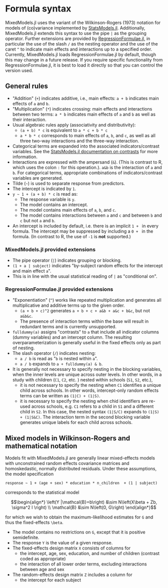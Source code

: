 
# Formula syntax

MixedModels.jl uses the variant of the Wilkinson-Rogers (1973) notation for models of (co)variance implemented by [StatsModels.jl](https://juliastats.org/StatsModels.jl/stable/formula/#Modeling-tabular-data).
Additionally, MixedModels.jl extends this syntax to use the pipe `|` as the grouping operator.
Further extensions are provided by [RegressionFormulae.jl](https://github.com/kleinschmidt/RegressionFormulae.jl?tab=readme-ov-file), in particular the use of the slash `/` as the nesting operator and the use of the caret `^` to indicate main effects and interactions up to a specified order.
Currently, MixedModels.jl loads RegressionFormulae.jl by default, though this may change in a future release.
If you require specific functionality from RegressionFormulae.jl, it is best to load it directly so that you can control the version used.

## General rules

- "Addition" (`+`) indicates additive, i.e., main effects: `a + b` indicates main effects of `a` and `b`.
- "Multiplication" (`*`) indicates crossing: main effects and interactions between two terms: `a * b` indicates main effects of `a` and `b` as well as their interaction.
- Usual algebraic rules apply (associativity and distributivity):
  - `(a + b) * c` is equivalent to `a * c + b * c`
  - `a * b * c` corresponds to main effects of `a`, `b`, and `c`, as well as all three two-way interactions and the three-way interaction.
- Categorical terms are expanded into the associated indicators/contrast variables. See the [StatsModels.jl documentation on contrasts](https://juliastats.org/StatsModels.jl/stable/contrasts/) for more information.
- Interactions are expressed with the ampersand (`&`). (This is contrast to R, which uses the colon `:` for this operation.). `a&b` is the interaction of `a` and `b`. For categorical terms, appropriate combinations of indicators/contrast variables are generated.
- Tilde (`~`) is used to separate response from predictors.
- The intercept is indicated by `1`.
- `y ~ 1 + (a + b) * c` is read as:
  - The response variable is `y`.
  - The model contains an intercept.
  - The model contains main effects of `a`, `b`, and `c`.
  - The model contains interactions between `a` and `c` and between `b` and `c` but not `a` and `b`.
- An intercept is included by default, i.e. there is an implicit `1 + ` in every formula. The intercept may be suppressed by including a `0 + ` in the formula. (In contrast to R, the use of `-1` is **not** supported.)

### MixedModels.jl provided extensions

- The pipe operator (`|`) indicates grouping or blocking.
- `(1 + a | subject)` indicates "by-subject random effects for the intercept and main effect `a`".
- This is in line with the usual statistical reading of `|` as "conditional on".

### RegressionFormulae.jl provided extensions

- "Exponentiation" (`^`) works like repeated multiplication and generates all multiplicative and additive terms up to the given order.
  - `(a + b + c)^2` generates `a + b + c + a&b + a&c + b&c`, but not `a&b&c`.
  - The presence of interaction terms within the base will result in redundant terms and is currently unsupported.
- `fulldummy(a)` assigns "contrasts" to `a` that include all indicator columns (dummy variables) and an intercept column. The resulting overparameterization is generally useful in the fixed effects only as part of nesting.
- The slash operator (`/`) indicates nesting:
  - `a / b` is read as "`b` is nested within `a`".
  - `a / b` expands to `a + fulldummy(a) & b`.
- It is generally not necessary to specify nesting in the blocking variables, when the inner levels are unique across outer levels. In other words, in a study with children (`C1`, `C2`, etc. ) nested within schools (`S1`, `S2`, etc.),
  - it is not necessary to specify the nesting when `C1` identifies a unique child across schools. In other words, intercept-only random effects terms can be written as `(1|C) + (1|S)`.
  - it is necessary to specify the nesting when chid identifiers are re-used across schools, e.g. `C1` refers to a child in `S1` and a different child in `S2`. In this case, the nested syntax `(1|S/C)` expands to `(1|S) + (1|S&C)`. The interaction term in the second blocking variable generates unique labels for each child across schools.



## Mixed models in Wilkinson-Rogers and mathematical notation

Models fit with MixedModels.jl are generally linear mixed-effects models with unconstrained random effects covariance matrices and homoskedastic, normally distributed residuals.
Under these assumptions, the model specification

`response ~ 1 + (age + sex) * education * n_children  + (1 | subject)`

corresponds to the statistical model

```math
\begin{align*}
\left(Y |\mathcal{B}=b\right) &\sim N\left(X\beta + Zb, \sigma^2 I \right) \\
\mathcal{B} &\sim N\left(0, G\right)
\end{align*}
```

for which we wish to obtain the maximum-likelihood estimates for ``G`` and thus the fixed-effects ``\beta``.

- The model contains no restrictions on ``G``, except that it is positive semidefinite.
- The response ``Y`` is the value of a given response.
- The fixed-effects design matrix ``X`` consists of columns for
  - the intercept, age, sex, education, and number of children (contrast coded as appropriate)
  - the interaction of all lower order terms, excluding interactions between age and sex
- The random-effects design matrix ``Z`` includes a column for
  - the intercept for each subject
